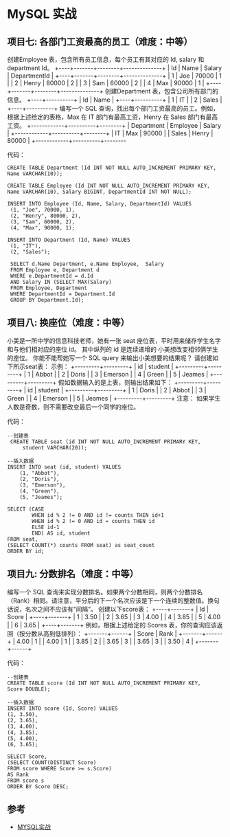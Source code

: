 # MySQL 实战
## 项目七: 各部门工资最高的员工（难度：中等）
创建Employee 表，包含所有员工信息，每个员工有其对应的 Id, salary 和 department Id。
+----+-------+--------+--------------+
| Id | Name  | Salary | DepartmentId |
+----+-------+--------+--------------+
| 1  | Joe   | 70000  | 1            |
| 2  | Henry | 80000  | 2            |
| 3  | Sam   | 60000  | 2            |
| 4  | Max   | 90000  | 1            |
+----+-------+--------+--------------+
创建Department 表，包含公司所有部门的信息。
+----+----------+
| Id | Name     |
+----+----------+
| 1  | IT       |
| 2  | Sales    |
+----+----------+
编写一个 SQL 查询，找出每个部门工资最高的员工。例如，根据上述给定的表格，Max 在 IT 部门有最高工资，Henry 在 Sales 部门有最高工资。
+------------+----------+--------+
| Department | Employee | Salary |
+------------+----------+--------+
| IT         | Max      | 90000  |
| Sales      | Henry    | 80000  |
+------------+----------+--------

代码：
```
CREATE TABLE Department (Id INT NOT NULL AUTO_INCREMENT PRIMARY KEY,
Name VARCHAR(10));

CREATE TABLE Employee (Id INT NOT NULL AUTO_INCREMENT PRIMARY KEY,
Name VARCHAR(10), Salary BIGINT, DepartmentId INT NOT NULL);

INSERT INTO Employee (Id, Name, Salary, DepartmentId) VALUES
 (1, "Joe", 70000, 1),
 (2, "Henry", 80000, 2),
 (3, "Sam", 60000, 2),
 (4, "Max", 90000, 1);

INSERT INTO Department (Id, Name) VALUES
 (1, "IT"),
 (2, "Sales");

 SELECT d.Name Department, e.Name Employee,  Salary
 FROM Employee e, Department d
 WHERE e.DepartmentId = d.Id
 AND Salary IN (SELECT MAX(Salary)
 FROM Employee, Department
 WHERE DepartmentId = Department.Id
 GROUP BY Department.Id);
 ```
 
 ## 项目八: 换座位（难度：中等）
小美是一所中学的信息科技老师，她有一张 seat 座位表，平时用来储存学生名字和与他们相对应的座位 id。
其中纵列的 id 是连续递增的
小美想改变相邻俩学生的座位。
你能不能帮她写一个 SQL query 来输出小美想要的结果呢？
 请创建如下所示seat表：
示例：
+---------+---------+
|    id   | student |
+---------+---------+
|    1    | Abbot   |
|    2    | Doris   |
|    3    | Emerson |
|    4    | Green   |
|    5    | Jeames  |
+---------+---------+
假如数据输入的是上表，则输出结果如下：
+---------+---------+
|    id   | student |
+---------+---------+
|    1    | Doris   |
|    2    | Abbot   |
|    3    | Green   |
|    4    | Emerson |
|    5    | Jeames  |
+---------+---------+
注意：
如果学生人数是奇数，则不需要改变最后一个同学的座位。

代码：
```
--创建表
 CREATE TABLE seat (id INT NOT NULL AUTO_INCREMENT PRIMARY KEY,
     student VARCHAR(20));

--插入数据
INSERT INTO seat (id, student) VALUES
    (1, "Abbot"),
    (2, "Doris"),
    (3, "Emerson"),
    (4, "Green"),
    (5, "Jeames");
    
SELECT (CASE 
        WHEN id % 2 != 0 AND id != counts THEN id+1
        WHEN id % 2 != 0 AND id = counts THEN id
        ELSE id-1 
        END) AS id, student
FROM seat, 
(SELECT COUNT(*) counts FROM seat) as seat_count
ORDER BY id;
```

## 项目九:  分数排名（难度：中等）
编写一个 SQL 查询来实现分数排名。如果两个分数相同，则两个分数排名（Rank）相同。请注意，平分后的下一个名次应该是下一个连续的整数值。换句话说，名次之间不应该有“间隔”。
创建以下score表：
+----+-------+
| Id | Score |
+----+-------+
| 1  | 3.50  |
| 2  | 3.65  |
| 3  | 4.00  |
| 4  | 3.85  |
| 5  | 4.00  |
| 6  | 3.65  |
+----+-------+
例如，根据上述给定的 Scores 表，你的查询应该返回（按分数从高到低排列）：
+-------+------+
| Score | Rank |
+-------+------+
| 4.00  | 1    |
| 4.00  | 1    |
| 3.85  | 2    |
| 3.65  | 3    |
| 3.65  | 3    |
| 3.50  | 4    |
+-------+------+

代码：
```
--创建表
CREATE TABLE score (Id INT NOT NULL AUTO_INCREMENT PRIMARY KEY,
Score DOUBLE);

--插入数据    
INSERT INTO score (Id, Score) VALUES
(1, 3.50),
(2, 3.65),
(3, 4.00),
(4, 3.85),
(5, 4.00),
(6, 3.65);

SELECT Score,
(SELECT COUNT(DISTINCT Score) 
FROM score WHERE Score >= s.Score) 
AS Rank 
FROM score s 
ORDER BY Score DESC;
```
## 参考 
- [MYSQL实战](https://www.zxpblog.cn/2019/03/03/Excel%E6%96%87%E4%BB%B6%E5%AF%BC%E5%85%A5%E5%AF%BC%E5%87%BA%E5%92%8C%E7%BB%83%E4%B9%A0%E9%A2%98/#more)
